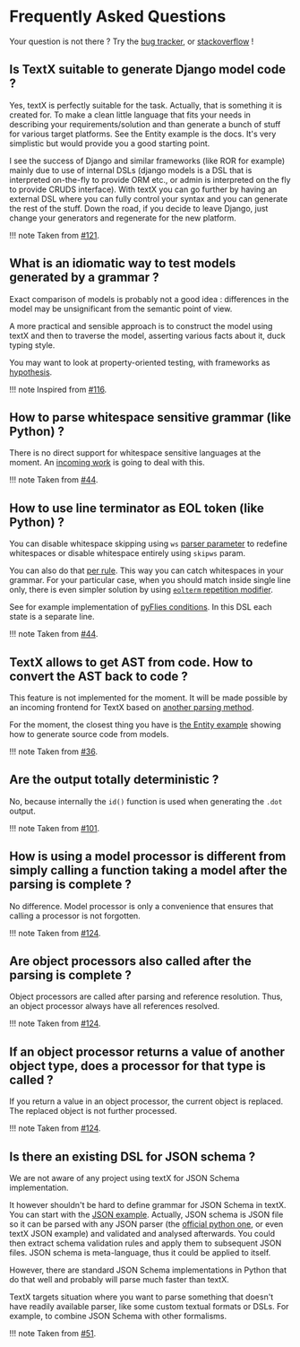 # Frequently Asked Questions
Your question is not there ? Try the [bug tracker](https://github.com/igordejanovic/textX/labels/question),
or [stackoverflow](https://stackoverflow.com/questions/tagged/textx) !


## Is TextX suitable to generate Django model code ?
Yes, textX is perfectly suitable for the task. Actually, that is something it is created for. To make a clean little language that fits your needs in describing your requirements/solution and than generate a bunch of stuff for various target platforms. See the Entity example is the docs. It's very simplistic but would provide you a good starting point.

I see the success of Django and similar frameworks (like ROR for example) mainly due to use of internal DSLs (django models is a DSL that is interpreted on-the-fly to provide ORM etc., or admin is interpreted on the fly to provide CRUDS interface). With textX you can go further by having an external DSL where you can fully control your syntax and you can generate the rest of the stuff. Down the road, if you decide to leave Django, just change your generators and regenerate for the new platform.

!!! note
    Taken from [#121](https://github.com/igordejanovic/textX/issues/121).


## What is an idiomatic way to test models generated by a grammar ?
Exact comparison of models is probably not a good idea : differences in the model may be unsignificant from the semantic point of view.

A more practical and sensible approach is to construct the model using textX and then to traverse the model, asserting various facts about it, duck typing style.

You may want to look at property-oriented testing, with frameworks as [hypothesis](https://hypothesis.works).

!!! note
    Inspired from [#116](https://github.com/igordejanovic/textX/issues/116).


## How to parse whitespace sensitive grammar (like Python) ?
There is no direct support for whitespace sensitive languages at the moment. An [incoming work](https://github.com/igordejanovic/textX/issues/15) is going to deal with this.

!!! note
    Taken from [#44](https://github.com/igordejanovic/textX/issues/44).


## How to use line terminator as EOL token (like Python) ?
You can disable whitespace skipping using `ws` [parser parameter](http://www.igordejanovic.net/textX/parser_config/#whitespace-handling) to redefine whitespaces or disable whitespace entirely using `skipws` param.

You can also do that [per rule](http://www.igordejanovic.net/textX/grammar/#rule-modifiers). This way you can catch whitespaces in your grammar. For your particular case, when you should match inside single line only, there is even simpler solution by using [`eolterm` repetition modifier](http://www.igordejanovic.net/textX/grammar/#repetition-modifiers).

See for example implementation of [pyFlies conditions](https://github.com/igordejanovic/pyFlies/blob/master/examples/Simon/Simon.pf). In this DSL each state is a separate line.

!!! note
    Taken from [#44](https://github.com/igordejanovic/textX/issues/44).


## TextX allows to get AST from code. How to convert the AST back to code ?
This feature is not implemented for the moment. It will be made possible by an incoming frontend for TextX
based on [another parsing method](http://www.igordejanovic.net/2017/08/09/parglare-python-parser.html).

For the moment, the closest thing you have is [the Entity example](https://github.com/igordejanovic/textX/tree/master/examples/Entity)
showing how to generate source code from models.

!!! note
    Taken from [#36](https://github.com/igordejanovic/textX/issues/36).


## Are the output totally deterministic ?
No, because internally the `id()` function is used when generating the `.dot` output.

!!! note
    Taken from [#101](https://github.com/igordejanovic/textX/issues/101).


## How is using a model processor is different from simply calling a function taking a model after the parsing is complete ?
No difference. Model processor is only a convenience that ensures that calling a processor is not forgotten.

!!! note
    Taken from [#124](https://github.com/igordejanovic/textX/issues/124).


## Are object processors also called after the parsing is complete ?
Object processors are called after parsing and reference resolution. Thus, an object processor always have all references resolved.

!!! note
    Taken from [#124](https://github.com/igordejanovic/textX/issues/124).


## If an object processor returns a value of another object type, does a processor for that type is called ?
If you return a value in an object processor, the current object is replaced. The replaced object is not further processed.

!!! note
    Taken from [#124](https://github.com/igordejanovic/textX/issues/124).


## Is there an existing DSL for JSON schema ?
We are not aware of any project using textX for JSON Schema implementation.

It however shouldn't be hard to define grammar for JSON Schema in textX. You can start with the [JSON example](https://github.com/igordejanovic/textX/tree/master/examples/json).
Actually, JSON schema is JSON file so it can be parsed with any JSON parser (the [official python one](https://docs.python.org/3/library/json.html), or even textX JSON example)
and validated and analysed afterwards. You could then extract schema validation rules and apply them to subsequent JSON files.
JSON schema is meta-language, thus it could be applied to itself.

However, there are standard JSON Schema implementations in Python that do that well and probably will parse much faster than textX.

TextX targets situation where you want to parse something that doesn't have readily available parser, like some custom textual formats or DSLs.
For example, to combine JSON Schema with other formalisms.

!!! note
    Taken from [#51](https://github.com/igordejanovic/textX/issues/51).
